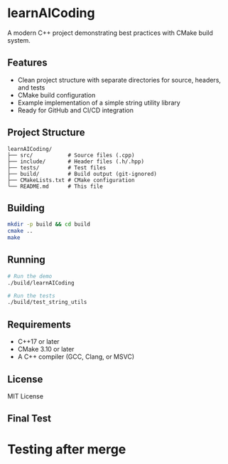 # learnAICoding

A modern C++ project demonstrating best practices with CMake build system.

## Features

- Clean project structure with separate directories for source, headers, and tests
- CMake build configuration
- Example implementation of a simple string utility library
- Ready for GitHub and CI/CD integration

## Project Structure

```
learnAICoding/
├── src/           # Source files (.cpp)
├── include/       # Header files (.h/.hpp)
├── tests/         # Test files
├── build/         # Build output (git-ignored)
├── CMakeLists.txt # CMake configuration
└── README.md      # This file
```

## Building

```bash
mkdir -p build && cd build
cmake ..
make
```

## Running

```bash
# Run the demo
./build/learnAICoding

# Run the tests
./build/test_string_utils
```

## Requirements

- C++17 or later
- CMake 3.10 or later
- A C++ compiler (GCC, Clang, or MSVC)

## License

MIT License
## Final Test
# Testing after merge
